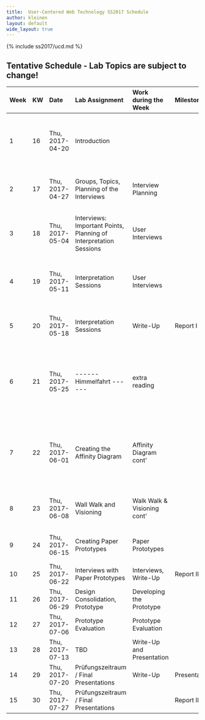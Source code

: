 ```yaml
---
title:  User-Centered Web Technology SS2017 Schedule
author: kleinen
layout: default
wide_layout: true
---
```

{% include ss2017/ucd.md %}

## Tentative Schedule - Lab Topics are subject to change!


| Week | KW | Date            | Lab Assignment                                                    | Work during the Week        | Milestones   | Reading                                                                                                      |
|:-----|:---|:----------------|:------------------------------------------------------------------|:----------------------------|:-------------|:-------------------------------------------------------------------------------------------------------------|
| 1    | 16 | Thu, 2017-04-20 | Introduction                                                      |                             |              | Chapter 1 - Introduction &  Chapter 2 - User Data Drives Design (27 + 11 P.)                                 |
| 2    | 17 | Thu, 2017-04-27 | Groups, Topics, Planning of the Interviews                        | Interview Planning          |              | Chapter 3 - Principles of Contextual Inquiry (43-80, 37 P.)                                                  |
| 3    | 18 | Thu, 2017-05-04 | Interviews: Important Points, Planning of Interpretation Sessions | User Interviews             |              | Chapter 4 - The Interpretation Session (P81-105, 26P.)                                                       |
| 4    | 19 | Thu, 2017-05-11 | Interpretation Sessions                                           | User Interviews             |              | Chapter 5 - From Data to Insight: Contextual Design Models                                                   |
| 5    | 20 | Thu, 2017-05-18 | Interpretation Sessions                                           | Write-Up                    | Report I     | Chapter 6 - The Affinity Diagram (P127-146, 19 P.)                                                           |
| 6    | 21 | Thu, 2017-05-25 | ------ Himmelfahrt ------                                         | extra reading               |              | Excerpt from Chapters 7 & 8 - Personas , Chapter 9 - Inventing the Next Product Concept (P. 233- 251, 18P. ) |
| 7    | 22 | Thu, 2017-06-01 | Creating the Affinity Diagram                                     | Affinity Diagram  cont'     |              | Chapter 10 - The Bridge From Data to Design: The Wall Walk (P. 253-275, 22P) & Chapter 11 Ideation           |
| 8    | 23 | Thu, 2017-06-08 | Wall Walk and Visioning                                           | Walk Walk & Visioning cont' |              | Chapter 17 - Validating the Design (P. 413-441, 28P)                                                         |
| 9    | 24 | Thu, 2017-06-15 | Creating Paper Prototypes                                         | Paper Prototypes            |              | Chapter 19 - Project Planning and execution                                                                  |
| 10   | 25 | Thu, 2017-06-22 | Interviews with Paper Prototypes                                  | Interviews, Write-Up        | Report II    | TBD / Prototype Development                                                                                  |
| 11   | 26 | Thu, 2017-06-29 | Design Consolidation, Prototype                                   | Developing the Prototype    |              | TBD / Metrics                                                                                                |
| 12   | 27 | Thu, 2017-07-06 | Prototype Evaluation                                              | Prototype Evaluation        |              |                                                                                                              |
| 13   | 28 | Thu, 2017-07-13 | TBD                                                               | Write-Up and Presentation   |              |                                                                                                              |
| 14   | 29 | Thu, 2017-07-20 | Prüfungszeitraum  / Final Presentations                           | Write-Up                    | Presentation |                                                                                                              |
| 15   | 30 | Thu, 2017-07-27 | Prüfungszeitraum  / Final Presentations                           |                             | Report III   |                                                                                                              |
